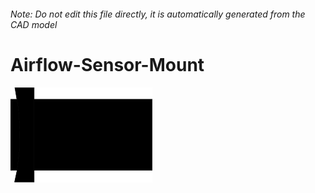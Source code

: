 ###### Note: Do not edit this file directly, it is automatically generated from the CAD model

# Airflow-Sensor-Mount

![](/project.svg)

